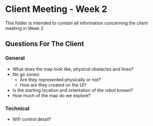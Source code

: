 # Client Meeting - Week 2
This folder is intended to contain all information concerning the client meeting in Week 2

## Questions For The Client

### General
- What does the map look like, physical obstacles and lines?
- No go zones:
  - Are they represented physically or not?
  - How are they created on the UI?
- Is the starting location and orientation of the robot known?
- How much of the map do we explore?

### Technical
- Wifi control detail?
